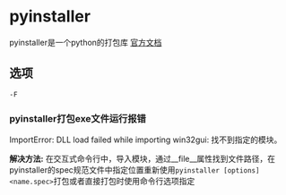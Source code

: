 # pyinstaller
pyinstaller是一个python的打包库
[官方文档](https://pyinstaller.org/en/stable/spec-files.html "spec规范文件说明")

## 选项
`-F`
### pyinstaller打包exe文件运行报错
ImportError: DLL load failed while importing win32gui: 找不到指定的模块。

**解决方法:**
在交互式命令行中，导入模块，通过__file__属性找到文件路径，在pyinstaller的spec规范文件中指定位置重新使用`pyinstaller [options] <name.spec>`打包或者直接打包时使用命令行选项指定
